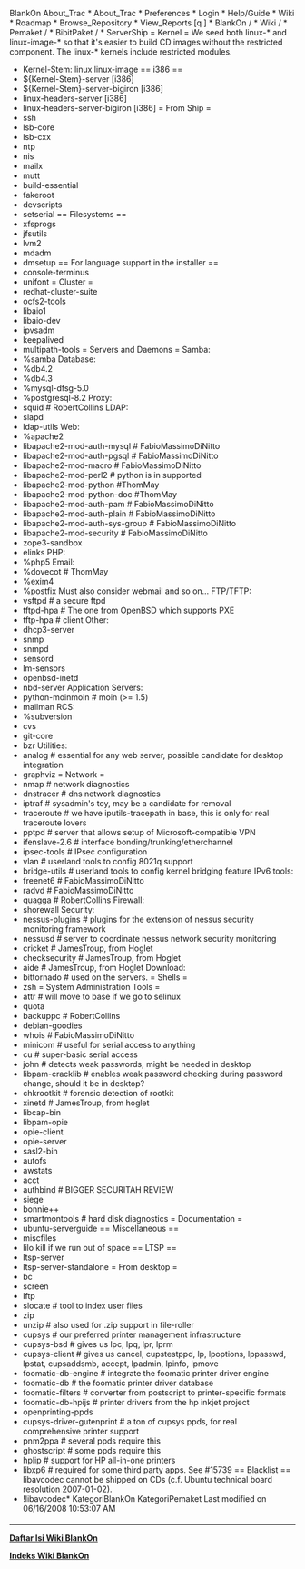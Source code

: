    BlankOn
 About_Trac
    * About_Trac
    * Preferences
    * Login
    * Help/Guide
    * Wiki
    * Roadmap
    * Browse_Repository
    * View_Reports
[q                 ]
    * BlankOn  /
    * Wiki  /
    * Pemaket  /
    * BibitPaket  /
    * ServerShip
= Kernel =
We seed both linux-* and linux-image-* so that it's easier to build CD
images without the restricted component. The linux-* kernels include
restricted modules.
 * Kernel-Stem: linux linux-image
== i386 ==
 * ${Kernel-Stem}-server [i386]
 * ${Kernel-Stem}-server-bigiron [i386]
 * linux-headers-server [i386]
 * linux-headers-server-bigiron [i386]
= From Ship =
 * ssh
 * lsb-core
 * lsb-cxx
 * ntp
 * nis
 * mailx
 * mutt
 * build-essential
 * fakeroot
 * devscripts
 * setserial
== Filesystems ==
 * xfsprogs
 * jfsutils
 * lvm2
 * mdadm
 * dmsetup
== For language support in the installer ==
 * console-terminus
 * unifont
= Cluster =
 * redhat-cluster-suite
 * ocfs2-tools
 * libaio1
 * libaio-dev
 * ipvsadm
 * keepalived
 * multipath-tools
= Servers and Daemons =
Samba:
 * %samba
Database:
 * %db4.2
 * %db4.3
 * %mysql-dfsg-5.0
 * %postgresql-8.2
Proxy:
 * squid # RobertCollins
LDAP:
 * slapd
 * ldap-utils
Web:
 * %apache2
 * libapache2-mod-auth-mysql # FabioMassimoDiNitto
 * libapache2-mod-auth-pgsql # FabioMassimoDiNitto
 * libapache2-mod-macro      # FabioMassimoDiNitto
 * libapache2-mod-perl2 # python is in supported
 * libapache2-mod-python        #ThomMay
 * libapache2-mod-python-doc    #ThomMay
 * libapache2-mod-auth-pam       # FabioMassimoDiNitto
 * libapache2-mod-auth-plain     # FabioMassimoDiNitto
 * libapache2-mod-auth-sys-group # FabioMassimoDiNitto
 * libapache2-mod-security       # FabioMassimoDiNitto
 * zope3-sandbox
 * elinks
PHP:
 * %php5
Email:
 * %dovecot                   # ThomMay
 * %exim4
 * %postfix
Must also consider webmail and so on...
FTP/TFTP:
 * vsftpd # a secure ftpd
 * tftpd-hpa # The one from OpenBSD which supports PXE
 * tftp-hpa # client
Other:
 * dhcp3-server
 * snmp
 * snmpd
 * sensord
 * lm-sensors
 * openbsd-inetd
 * nbd-server
Application Servers:
 * python-moinmoin        # moin (>= 1.5)
 * mailman
RCS:
 * %subversion
 * cvs
 * git-core
 * bzr
Utilities:
 * analog                 # essential for any web server, possible candidate
for desktop integration
 * graphviz
= Network =
 * nmap                   # network diagnostics
 * dnstracer              # dns network diagnostics
 * iptraf                 # sysadmin's toy, may be a candidate for removal
 * traceroute             # we have iputils-tracepath in base, this is only for
real traceroute lovers
 * pptpd                  # server that allows setup of Microsoft-compatible
VPN
 * ifenslave-2.6          # interface bonding/trunking/etherchannel
 * ipsec-tools            # IPsec configuration
 * vlan                   # userland tools to config 8021q support
 * bridge-utils           # userland tools to config kernel bridging feature
IPv6 tools:
 * freenet6               # FabioMassimoDiNitto
 * radvd                  # FabioMassimoDiNitto
 * quagga                 # RobertCollins
Firewall:
 * shorewall
Security:
 * nessus-plugins         # plugins for the extension of nessus security
monitoring framework
 * nessusd                # server to coordinate nessus network security
monitoring
 * cricket                # JamesTroup, from Hoglet
 * checksecurity          # JamesTroup, from Hoglet
 * aide                   # JamesTroup, from Hoglet
Download:
 * bittornado             # used on the servers.
= Shells =
 * zsh
= System Administration Tools =
 * attr                 # will move to base if we go to selinux
 * quota
 * backuppc             # RobertCollins
 * debian-goodies
 * whois                # FabioMassimoDiNitto
 * minicom              # useful for serial access to anything
 * cu                   # super-basic serial access
 * john                 # detects weak passwords, might be needed in desktop
 * libpam-cracklib      # enables weak password checking during password
change, should it be in desktop?
 * chkrootkit           # forensic detection of rootkit
 * xinetd               # JamesTroup, from hoglet
 * libcap-bin
 * libpam-opie
 * opie-client
 * opie-server
 * sasl2-bin
 * autofs
 * awstats
 * acct
 * authbind                     # BIGGER SECURITAH REVIEW
 * siege
 * bonnie++
 * smartmontools   # hard disk diagnostics
= Documentation =
 * ubuntu-serverguide
== Miscellaneous ==
 * miscfiles
 * lilo
kill if we run out of space
== LTSP ==
 * ltsp-server
 * ltsp-server-standalone
= From desktop =
 * bc
 * screen
 * lftp
 * slocate              # tool to index user files
 * zip
 * unzip                # also used for .zip support in file-roller
 * cupsys                       # our preferred printer management
infrastructure
 * cupsys-bsd                   # gives us lpc, lpq, lpr, lprm
 * cupsys-client                # gives us cancel, cupstestppd, lp, lpoptions,
lppasswd, lpstat, cupsaddsmb, accept, lpadmin, lpinfo, lpmove
 * foomatic-db-engine           # integrate the foomatic printer driver engine
 * foomatic-db                  # the foomatic printer driver database
 * foomatic-filters             # converter from postscript to printer-specific
formats
 * foomatic-db-hpijs            # printer drivers from the hp inkjet project
 * openprinting-ppds
 * cupsys-driver-gutenprint     # a ton of cupsys ppds, for real comprehensive
printer support
 * pnm2ppa                      # several ppds require this
 * ghostscript                  # some ppds require this
 * hplip                        # support for HP all-in-one printers
 * libxp6 # required for some third party apps. See #15739
== Blacklist ==
libavcodec cannot be shipped on CDs (c.f. Ubuntu technical board resolution
2007-01-02).
 * !libavcodec*
KategoriBlankOn KategoriPemaket
Last modified on 06/16/2008 10:53:07 AM
#### 
    
 
 
 
 
 
---
[**Daftar Isi Wiki BlankOn**](/DaftarIsi/README.md)
 
[**Indeks Wiki BlankOn**](/Indeks.md)
